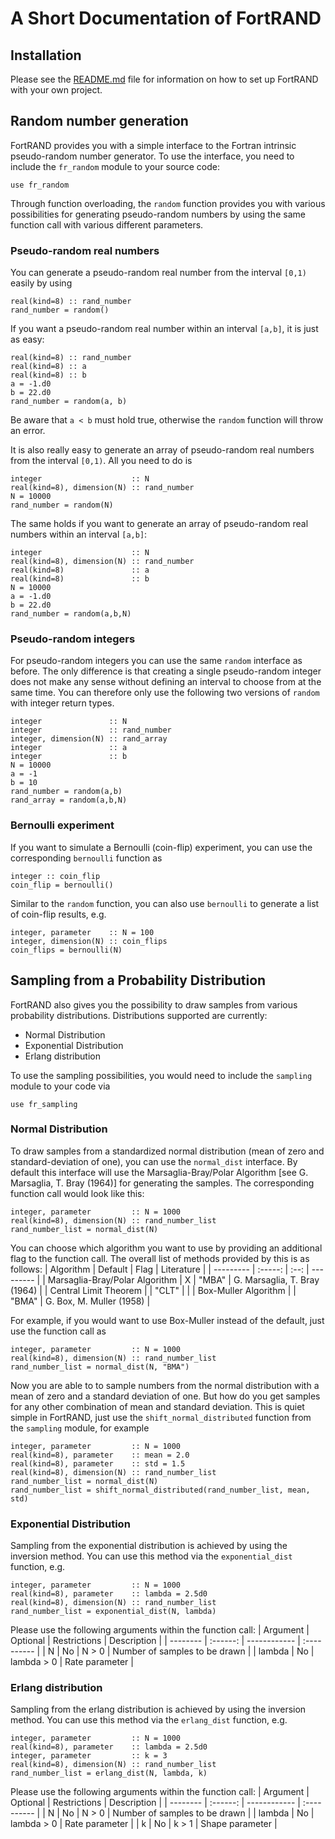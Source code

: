 # A Short Documentation of FortRAND

## Installation
Please see the [README.md](README.md) file for information on how to set up FortRAND with your own project.

## Random number generation
FortRAND provides you with a simple interface to the Fortran intrinsic pseudo-random number generator. To use the interface, you need to include the ```fr_random``` module to your source code:
```Fortran
use fr_random
```
Through function overloading, the ```random``` function provides you with various possibilities for generating pseudo-random numbers by using the same function call with various different parameters.

### Pseudo-random real numbers
You can generate a pseudo-random real number from the interval ```[0,1)``` easily by using
```Fortran
real(kind=8) :: rand_number 
rand_number = random()
```
If you want a pseudo-random real number within an interval ```[a,b]```, it is just as easy:
```Fortran
real(kind=8) :: rand_number 
real(kind=8) :: a
real(kind=8) :: b
a = -1.d0
b = 22.d0
rand_number = random(a, b)
```
Be aware that ```a < b``` must hold true, otherwise the ```random``` function will throw an error.

It is also really easy to generate an array of pseudo-random real numbers from the interval ```[0,1)```. All you need to do is 
```Fortran
integer                    :: N
real(kind=8), dimension(N) :: rand_number 
N = 10000
rand_number = random(N)
```
The same holds if you want to generate an array of pseudo-random real numbers within an interval ```[a,b]```:
```Fortran
integer                    :: N
real(kind=8), dimension(N) :: rand_number 
real(kind=8)               :: a
real(kind=8)               :: b
N = 10000
a = -1.d0
b = 22.d0
rand_number = random(a,b,N)
```

### Pseudo-random integers
For pseudo-random integers you can use the same ```random``` interface as before. The only difference is that creating a single pseudo-random integer does not make any sense without defining an interval to choose from at the same time. You can therefore only use the following two versions of ```random``` with integer return types.
```Fortran
integer               :: N
integer               :: rand_number
integer, dimension(N) :: rand_array
integer               :: a
integer               :: b
N = 10000
a = -1
b = 10
rand_number = random(a,b)
rand_array = random(a,b,N)
```

### Bernoulli experiment
If you want to simulate a Bernoulli (coin-flip) experiment, you can use the corresponding ```bernoulli``` function as
```Fortran
integer :: coin_flip
coin_flip = bernoulli()
```
Similar to the ```random``` function, you can also use ```bernoulli``` to generate a list of coin-flip results, e.g.
```Fortran
integer, parameter    :: N = 100
integer, dimension(N) :: coin_flips
coin_flips = bernoulli(N)
```

## Sampling from a Probability Distribution
FortRAND also gives you the possibility to draw samples from various probability distributions. Distributions supported are currently:
- Normal Distribution
- Exponential Distribution
- Erlang distribution

To use the sampling possibilities, you would need to include the ```sampling``` module to your code via
```Fortran
use fr_sampling
```

### Normal Distribution
To draw samples from a standardized normal distribution (mean of zero and standard-deviation of one), you can use the ```normal_dist``` interface. By default this interface will use the Marsaglia-Bray/Polar Algorithm [see G. Marsaglia, T. Bray (1964)] for generating the samples. The corresponding function call would look like this:
```Fortran
integer, parameter         :: N = 1000
real(kind=8), dimension(N) :: rand_number_list
rand_number_list = normal_dist(N)
```
You can choose which algorithm you want to use by providing an additional flag to the function call. The overall list of methods provided by this is as follows:
| Algorithm | Default | Flag | Literature |
| --------- | :-----: | :--: | --------- |
| Marsaglia-Bray/Polar Algorithm | X | "MBA" | G. Marsaglia, T. Bray (1964) |
| Central Limit Theorem | | "CLT" | |
| Box-Muller Algorithm | | "BMA" | G. Box, M. Muller (1958) |

For example, if you would want to use Box-Muller instead of the default, just use the function call as
```Fortran
integer, parameter         :: N = 1000
real(kind=8), dimension(N) :: rand_number_list
rand_number_list = normal_dist(N, "BMA")
```
Now you are able to to sample numbers from the normal distribution with a mean of zero and a standard deviation of one. But how do you get samples for any other combination of mean and standard deviation. This is quiet simple in FortRAND, just use the ```shift_normal_distributed``` function from the ```sampling``` module, for example
```Fortran
integer, parameter         :: N = 1000
real(kind=8), parameter    :: mean = 2.0
real(kind=8), parameter    :: std = 1.5
real(kind=8), dimension(N) :: rand_number_list
rand_number_list = normal_dist(N)
rand_number_list = shift_normal_distributed(rand_number_list, mean, std)
```

### Exponential Distribution
Sampling from the exponential distribution is achieved by using the inversion method. You can use this method via the ```exponential_dist``` function, e.g.
```Fortran
integer, parameter         :: N = 1000
real(kind=8), parameter    :: lambda = 2.5d0
real(kind=8), dimension(N) :: rand_number_list
rand_number_list = exponential_dist(N, lambda)
```
Please use the following arguments within the function call:
| Argument | Optional | Restrictions | Description |
| -------- | :------: | ------------ | :---------- |
| N        | No       | N > 0        | Number of samples to be drawn |
| lambda   | No       | lambda > 0   | Rate parameter |

### Erlang distribution
Sampling from the erlang distribution is achieved by using the inversion method. You can use this method via the ```erlang_dist``` function, e.g.
```Fortran
integer, parameter         :: N = 1000
real(kind=8), parameter    :: lambda = 2.5d0
integer, parameter         :: k = 3
real(kind=8), dimension(N) :: rand_number_list
rand_number_list = erlang_dist(N, lambda, k)
```
Please use the following arguments within the function call:
| Argument | Optional | Restrictions | Description |
| -------- | :------: | ------------ | :---------- |
| N        | No       | N > 0        | Number of samples to be drawn |
| lambda   | No       | lambda > 0   | Rate parameter |
| k        | No       | k > 1        | Shape parameter |

